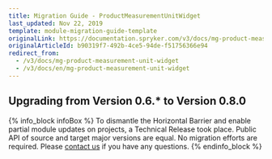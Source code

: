 ```yaml
---
title: Migration Guide - ProductMeasurementUnitWidget
last_updated: Nov 22, 2019
template: module-migration-guide-template
originalLink: https://documentation.spryker.com/v3/docs/mg-product-measurement-unit-widget
originalArticleId: b90319f7-492b-4ce5-94de-f51756366e94
redirect_from:
  - /v3/docs/mg-product-measurement-unit-widget
  - /v3/docs/en/mg-product-measurement-unit-widget
---
```


## Upgrading from Version 0.6.* to Version 0.8.0

{% info_block infoBox %}
To dismantle the Horizontal Barrier and enable partial module updates on projects, a Technical Release took place. Public API of source and target major versions are equal. No migration efforts are required. Please [contact us](https://spryker.com/en/support/) if you have any questions.
{% endinfo_block %}
